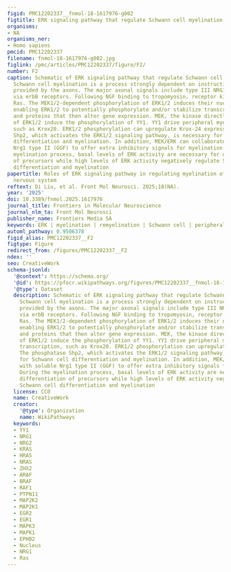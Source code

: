 ```yaml
---
figid: PMC12202337__fnmol-18-1617976-g002
figtitle: ERK signaling pathway that regulate Schwann cell myelination
organisms:
- NA
organisms_ner:
- Homo sapiens
pmcid: PMC12202337
filename: fnmol-18-1617976-g002.jpg
figlink: /pmc/articles/PMC12202337/figure/F2/
number: F2
caption: Schematic of ERK signaling pathway that regulate Schwann cell myelination.
  Schwann cell myelination is a process strongly dependent on instructive signals
  provided by the axons. The major axonal signals include type III NRG1, which signal
  via erbB receptors. Following NGF binding to tropomyosin, receptor kinase activates
  Ras. The MEK1/2-dependent phosphorylation of ERK1/2 induces their nuclear translocation,
  enabling ERK1/2 to potentially phosphorylate and/or stabilize transcription factors
  and proteins that then alter gene expression. MEK, the kinase directly upstream
  of ERK1/2 induce the phosphorylation of YY1. YY1 drive peripheral myelination transcription,
  such as Krox20. ERK1/2 phosphorylation can upregulate Krox-24 expression. The phosphatase
  Shp2, which activates the ERK1/2 signaling pathway, is necessary for Schwann cell
  differentiation and myelination. In addition, MEK/ERK can collaborate with soluble
  Nrg1 type II (GGF) to offer extra inhibitory signals for myelination. During the
  myelination process, basal levels of ERK activity are necessary for differentiation
  of precursors while high levels of ERK activity negatively regulate Schwann cell
  differentiation and myelination
papertitle: Roles of ERK signaling pathway in regulating myelination of the peripheral
  nervous system
reftext: Di Liu, et al. Front Mol Neurosci. 2025;18(NA).
year: '2025'
doi: 10.3389/fnmol.2025.1617976
journal_title: Frontiers in Molecular Neuroscience
journal_nlm_ta: Front Mol Neurosci
publisher_name: Frontiers Media SA
keywords: ERK | myelination | remyelination | Schwann cell | peripheral nervous system
automl_pathway: 0.9506378
figid_alias: PMC12202337__F2
figtype: Figure
redirect_from: /figures/PMC12202337__F2
ndex: ''
seo: CreativeWork
schema-jsonld:
  '@context': https://schema.org/
  '@id': https://pfocr.wikipathways.org/figures/PMC12202337__fnmol-18-1617976-g002.html
  '@type': Dataset
  description: Schematic of ERK signaling pathway that regulate Schwann cell myelination.
    Schwann cell myelination is a process strongly dependent on instructive signals
    provided by the axons. The major axonal signals include type III NRG1, which signal
    via erbB receptors. Following NGF binding to tropomyosin, receptor kinase activates
    Ras. The MEK1/2-dependent phosphorylation of ERK1/2 induces their nuclear translocation,
    enabling ERK1/2 to potentially phosphorylate and/or stabilize transcription factors
    and proteins that then alter gene expression. MEK, the kinase directly upstream
    of ERK1/2 induce the phosphorylation of YY1. YY1 drive peripheral myelination
    transcription, such as Krox20. ERK1/2 phosphorylation can upregulate Krox-24 expression.
    The phosphatase Shp2, which activates the ERK1/2 signaling pathway, is necessary
    for Schwann cell differentiation and myelination. In addition, MEK/ERK can collaborate
    with soluble Nrg1 type II (GGF) to offer extra inhibitory signals for myelination.
    During the myelination process, basal levels of ERK activity are necessary for
    differentiation of precursors while high levels of ERK activity negatively regulate
    Schwann cell differentiation and myelination
  license: CC0
  name: CreativeWork
  creator:
    '@type': Organization
    name: WikiPathways
  keywords:
  - YY1
  - NRG1
  - NRG2
  - KRAS
  - HRAS
  - NRAS
  - ZHX2
  - ARAF
  - BRAF
  - RAF1
  - PTPN11
  - MAP2K2
  - MAP2K1
  - EGR2
  - EGR1
  - MAPK3
  - MAPK1
  - EPHB2
  - Nucleus
  - NRG1
  - Ras
---
```

